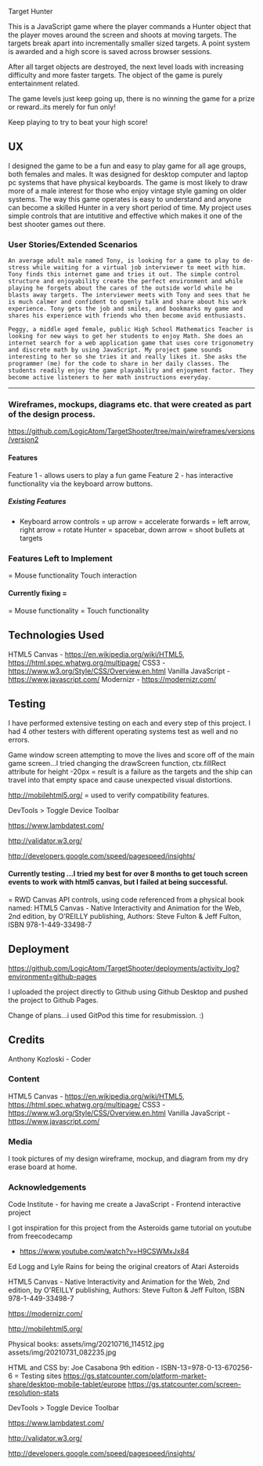 Target Hunter

This is a JavaScript game where the player commands a Hunter object that the player moves around the screen and shoots at moving targets. The targets break apart into incrementally smaller sized targets. A point system is awarded and a high score is saved across browser sessions.

After all target objects are destroyed, the next level loads with increasing difficulty and more faster targets. The object of the game is purely entertainment related.

The game levels just keep going up, there is no winning the game for a prize or reward..its merely for fun only!

Keep playing to try to beat your high score!
 
## UX
 
I designed the game to be a fun and easy to play game for all age groups, both females and males. It was designed for desktop computer and laptop pc systems that have physical keyboards. The game is most likely to draw more of a male interest for those who enjoy vintage style gaming on older systems. The way this game operates is easy to understand and anyone can become a skilled Hunter in a very short period of time. My project uses simple controls that are intutitive and effective which makes it one of the best shooter games out there. 

### User Stories/Extended Scenarios
    An average adult male named Tony, is looking for a game to play to de-stress while waiting for a virtual job interviewer to meet with him. Tony finds this internet game and tries it out. The simple control structure and enjoyability create the perfect environment and while playing he forgets about the cares of the outside world while he blasts away targets. The interviewer meets with Tony and sees that he is much calmer and confident to openly talk and share about his work experience. Tony gets the job and smiles, and bookmarks my game and shares his experience with friends who then become avid enthusiasts.

    Peggy, a middle aged female, public High School Mathematics Teacher is looking for new ways to get her students to enjoy Math. She does an internet search for a web application game that uses core trigonometry and discrete math by using JavaScript. My project game sounds interesting to her so she tries it and really likes it. She asks the programmer (me) for the code to share in her daily classes. The students readily enjoy the game playability and enjoyment factor. They become active listeners to her math instructions everyday.
******
### Wireframes, mockups, diagrams etc. that were created as part of the design process.
https://github.com/LogicAtom/TargetShooter/tree/main/wireframes/versions/version2

#### Features
Feature 1  - allows users to play a fun game
Feature 2  - has interactive functionality via the keyboard arrow buttons.
 
##### Existing Features
- Keyboard arrow controls
= up arrow = accelerate forwards
= left arrow, right arrow = rotate Hunter
= spacebar, down arrow = shoot bullets at targets

### Features Left to Implement
= Mouse functionality
Touch interaction

#### Currently fixing = 
= Mouse functionality
= Touch functionality

## Technologies Used
HTML5 Canvas - https://en.wikipedia.org/wiki/HTML5, https://html.spec.whatwg.org/multipage/
CSS3 - https://www.w3.org/Style/CSS/Overview.en.html
Vanilla JavaScript - https://www.javascript.com/
Modernizr - https://modernizr.com/

## Testing
I have performed extensive testing on each and every step of this project.
I had 4 other testers with different operating systems test as well and no errors.

Game window screen attempting to move the lives and score off of the main game screen...I tried changing the drawScreen function, ctx.fillRect attribute for height -20px = result is a failure as the targets and the ship can travel into that empty space and cause unexpected visual distortions.

http://mobilehtml5.org/ = used to verify compatibility features.

DevTools > Toggle Device Toolbar

https://www.lambdatest.com/

http://validator.w3.org/

http://developers.google.com/speed/pagespeed/insights/

#### Currently testing ...I tried my best for over 8 months to get touch screen events to work with html5 canvas, but I failed at being successful.
= RWD Canvas API controls, using code referenced from a physical book named: HTML5 Canvas - Native Interactivity and Animation for the Web, 2nd edition, by O'REILLY publishing, Authors: Steve Fulton & Jeff Fulton, ISBN 978-1-449-33498-7

## Deployment

https://github.com/LogicAtom/TargetShooter/deployments/activity_log?environment=github-pages

I uploaded the project directly to Github using Github Desktop and pushed the project to Github Pages.

Change of plans...i used GitPod this time for resubmission. :)

## Credits
Anthony Kozloski - Coder

### Content
HTML5 Canvas - https://en.wikipedia.org/wiki/HTML5, https://html.spec.whatwg.org/multipage/
CSS3 - https://www.w3.org/Style/CSS/Overview.en.html
Vanilla JavaScript - https://www.javascript.com/

### Media
I took pictures of my design wireframe, mockup, and diagram from my dry erase board at home.

### Acknowledgements
Code Institute - for having me create a JavaScript - Frontend interactive project

I got inspiration for this project from the Asteroids game tutorial on youtube from freecodecamp
- https://www.youtube.com/watch?v=H9CSWMxJx84

Ed Logg and Lyle Rains for being the original creators of Atari Asteroids

HTML5 Canvas - Native Interactivity and Animation for the Web, 2nd edition, by O'REILLY publishing, Authors: Steve Fulton & Jeff Fulton, ISBN 978-1-449-33498-7

https://modernizr.com/

http://mobilehtml5.org/

Physical books:
assets/img/20210716_114512.jpg
assets/img/20210731_082235.jpg

HTML and CSS by: Joe Casabona 9th edition - ISBN-13=978-0-13-670256-6 = Testing sites
https://gs.statcounter.com/platform-market-share/desktop-mobile-tablet/europe
https://gs.statcounter.com/screen-resolution-stats

DevTools > Toggle Device Toolbar

https://www.lambdatest.com/

http://validator.w3.org/

http://developers.google.com/speed/pagespeed/insights/









